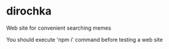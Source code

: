 # dirochka
Web site for convenient searching memes

You should execute 'npm i' command before testing a web site
